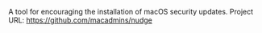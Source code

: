 A tool for encouraging the installation of macOS security updates.
Project URL: https://github.com/macadmins/nudge
